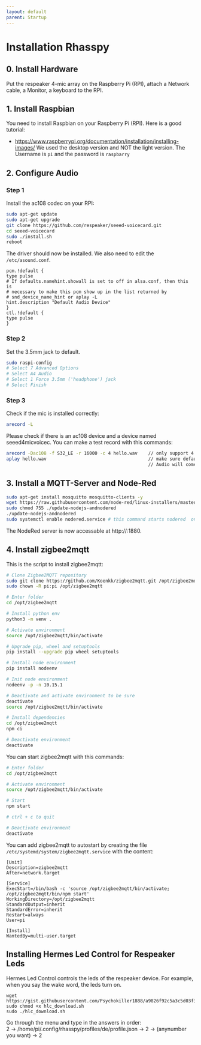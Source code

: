 ```yaml
---
layout: default
parent: Startup
---
```


# Installation Rhasspy

## 0. Install Hardware
   Put the respeaker 4-mic array on the Raspberry Pi (RPI), attach a Network cable, a Monitor, a keyboard to the RPI.

## 1. Install Raspbian
   You need to install Raspbian on your Raspberry Pi (RPI). Here is a good tutorial:
   - https://www.raspberrypi.org/documentation/installation/installing-images/
   We used the desktop version and NOT the light version.
   The Username is ``pi`` and the password is ``raspbarry``

## 2. Configure Audio
### Step 1 
Install the ac108 codec on your RPI:
```bash
sudo apt-get update
sudo apt-get upgrade
git clone https://github.com/respeaker/seeed-voicecard.git
cd seeed-voicecard
sudo ./install.sh  
reboot
```
The driver should now be installed. We also need to edit the ``/etc/asound.conf``.
```
pcm.!default {
type pulse
# If defaults.namehint.showall is set to off in alsa.conf, then this is
# necessary to make this pcm show up in the list returned by
# snd_device_name_hint or aplay -L
hint.description "Default Audio Device"
}
ctl.!default {
type pulse
}
```
### Step 2
Set the 3.5mm jack to default.
```bash
sudo raspi-config
# Select 7 Advanced Options
# Select A4 Audio
# Select 1 Force 3.5mm ('headphone') jack
# Select Finish
```

### Step 3 
Check if the mic is installed correctly:
```bash
arecord -L
```
Please check if there is an ac108 device and a device named seeed4micvoicec. 
You can make a test record with this commands:    
```bash
arecord -Dac108 -f S32_LE -r 16000 -c 4 hello.wav    // only support 4 channels
aplay hello.wav                                      // make sure default device
                                                     // Audio will come out via audio jack of Raspberry Pi
```

## 3. Install a MQTT-Server and Node-Red
```bash
sudo apt-get install mosquitto mosquitto-clients -y
wget https://raw.githubusercontent.com/node-red/linux-installers/master/deb/update-nodejs-andnodered
sudo chmod 755 ./update-nodejs-andnodered
./update-nodejs-andnodered
sudo systemctl enable nodered.service # this command starts nodered  on boot
```
The NodeRed server is now accessable at http://<ip-adress>:1880.

## 4. Install zigbee2mqtt
This is the script to install zigbee2mqtt:
```bash
# Clone Zigbee2MQTT repository
sudo git clone https://github.com/Koenkk/zigbee2mqtt.git /opt/zigbee2mqtt
sudo chown -R pi:pi /opt/zigbee2mqtt

# Enter folder
cd /opt/zigbee2mqtt

# Install python env
python3 -m venv .

# Activate environment
source /opt/zigbee2mqtt/bin/activate

# Upgrade pip, wheel and setuptools
pip install --upgrade pip wheel setuptools

# Install node environment
pip install nodeenv

# Init node environment
nodeenv -p -n 10.15.1

# Deactivate and activate environment to be sure
deactivate
source /opt/zigbee2mqtt/bin/activate

# Install dependencies
cd /opt/zigbee2mqtt
npm ci

# Deactivate environment
deactivate
```
You can start zigbee2mqtt with this commands:
```bash
# Enter folder
cd /opt/zigbee2mqtt

# Activate environment
source /opt/zigbee2mqtt/bin/activate

# Start
npm start

# ctrl + c to quit

# Deactivate environment
deactivate
```
You can add zigbee2mqtt to autostart by creating the file ``/etc/systemd/system/zigbee2mqtt.service`` with the content:
```
[Unit]
Description=zigbee2mqtt
After=network.target

[Service]
ExecStart=/bin/bash -c 'source /opt/zigbee2mqtt/bin/activate; /opt/zigbee2mqtt/bin/npm start'
WorkingDirectory=/opt/zigbee2mqtt
StandardOutput=inherit
StandardError=inherit
Restart=always
User=pi

[Install]
WantedBy=multi-user.target
```

## Installing Hermes Led Control for Respeaker Leds
Hermes Led Control controls the leds of the respeaker device. For example, when you say the wake word, the leds turn on.
```
wget https://gist.githubusercontent.com/Psychokiller1888/a9826f92c5a3c5d03f34d182fda1ce4c/raw/cbb53252dd55dc4e9f5f6064a493f0981cf133fb/hlc_download.sh
sudo chmod +x hlc_download.sh
sudo ./hlc_download.sh
```

Go through the menu and type in the answers in order:    
2 -> /home/pi/.config/rhasspy/profiles/de/profile.json -> 2 -> (anynumber you want) -> 2